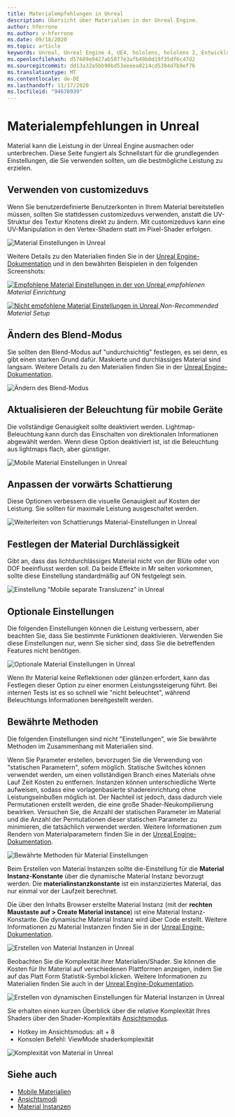```yaml
---
title: Materialempfehlungen in Unreal
description: Übersicht über Materialien in der Unreal Engine.
author: hferrone
ms.author: v-hferrone
ms.date: 09/18/2020
ms.topic: article
keywords: Unreal, Unreal Engine 4, UE4, hololens, hololens 2, Entwicklung, Materialien, Dokumentation, Leitfäden, Features, holograms, Spieleentwicklung, Mixed Reality-Headset, Windows Mixed Reality-Headset, Virtual Reality-Headset
ms.openlocfilehash: d57689e9427ab5877e3afb49b0d19f35df6c47d2
ms.sourcegitcommit: dd13a32a5bb90bd53eeeea8214cd5384d7b9ef76
ms.translationtype: MT
ms.contentlocale: de-DE
ms.lasthandoff: 11/17/2020
ms.locfileid: "94678939"
---
```

# <a name="material-recommendations-in-unreal"></a>Materialempfehlungen in Unreal

Material kann die Leistung in der Unreal Engine ausmachen oder unterbrechen. Diese Seite fungiert als Schnellstart für die grundlegenden Einstellungen, die Sie verwenden sollten, um die bestmögliche Leistung zu erzielen.

## <a name="using-customizeduvs"></a>Verwenden von customizeduvs

Wenn Sie benutzerdefinierte Benutzerkonten in Ihrem Material bereitstellen müssen, sollten Sie stattdessen customizeduvs verwenden, anstatt die UV-Struktur des Textur Knotens direkt zu ändern. Mit customizeduvs kann eine UV-Manipulation in den Vertex-Shadern statt im Pixel-Shader erfolgen. 

![Material Einstellungen in Unreal](images/unreal-materials-img-01c.png)

Weitere Details zu den Materialien finden Sie in der [Unreal Engine-Dokumentation](https://docs.unrealengine.com/Platforms/Mobile/Materials/index.html) und in den bewährten Beispielen in den folgenden Screenshots:

[ ![ Empfohlene Material Einstellungen in der ](images/unreal-materials-img-01.png) von Unreal ](images/unreal-materials-img-01.png#lightbox) 
 *empfohlenen Material Einrichtung*

[ ![ Nicht empfohlene Material Einstellungen in Unreal ](images/unreal-materials-img-01b.png) ](images/unreal-materials-img-01b.png#lightbox) 
 *Non-Recommended Material Setup*

## <a name="changing-blend-mode"></a>Ändern des Blend-Modus

Sie sollten den Blend-Modus auf "undurchsichtig" festlegen, es sei denn, es gibt einen starken Grund dafür. Maskierte und durchlässiges Material sind langsam. Weitere Details zu den Materialien finden Sie in der [Unreal Engine-Dokumentation](https://docs.unrealengine.com/Platforms/Mobile/Materials/index.html).

![Ändern des Blend-Modus](images/unreal-materials-img-02.jpg)

## <a name="updating-lighting-for-mobile"></a>Aktualisieren der Beleuchtung für mobile Geräte

Die vollständige Genauigkeit sollte deaktiviert werden. Lightmap-Beleuchtung kann durch das Einschalten von direktionalen Informationen abgewählt werden. Wenn diese Option deaktiviert ist, ist die Beleuchtung aus lightmaps flach, aber günstiger.

![Mobile Material Einstellungen in Unreal](images/unreal-materials-img-03.jpg)

## <a name="adjusting-forward-shading"></a>Anpassen der vorwärts Schattierung

Diese Optionen verbessern die visuelle Genauigkeit auf Kosten der Leistung. Sie sollten für maximale Leistung ausgeschaltet werden.

![Weiterleiten von Schattierungs Material-Einstellungen in Unreal](images/unreal-materials-img-04.jpg)

## <a name="setting-material-translucency"></a>Festlegen der Material Durchlässigkeit

Gibt an, dass das lichtdurchlässiges Material nicht von der Blüte oder von DOF beeinflusst werden soll. Da beide Effekte in Mr selten vorkommen, sollte diese Einstellung standardmäßig auf ON festgelegt sein.

![Einstellung "Mobile separate Transluzenz" in Unreal](images/unreal-materials-img-05.jpg)

## <a name="optional-settings"></a>Optionale Einstellungen

Die folgenden Einstellungen können die Leistung verbessern, aber beachten Sie, dass Sie bestimmte Funktionen deaktivieren. Verwenden Sie diese Einstellungen nur, wenn Sie sicher sind, dass Sie die betreffenden Features nicht benötigen.

![Optionale Material Einstellungen in Unreal](images/unreal-materials-img-06.jpg)

Wenn Ihr Material keine Reflektionen oder glänzen erfordert, kann das Festlegen dieser Option zu einer enormen Leistungssteigerung führt. Bei internen Tests ist es so schnell wie "nicht beleuchtet", während Beleuchtungs Informationen bereitgestellt werden.

## <a name="best-practices"></a>Bewährte Methoden

Die folgenden Einstellungen sind nicht "Einstellungen", wie Sie bewährte Methoden im Zusammenhang mit Materialien sind.

Wenn Sie Parameter erstellen, bevorzugen Sie die Verwendung von "statischen Parametern", sofern möglich. Statische Switches können verwendet werden, um einen vollständigen Branch eines Materials ohne Lauf Zeit Kosten zu entfernen. Instanzen können unterschiedliche Werte aufweisen, sodass eine vorlagenbasierte shadereinrichtung ohne Leistungseinbußen möglich ist. Der Nachteil ist jedoch, dass dadurch viele Permutationen erstellt werden, die eine große Shader-Neukompilierung bewirken. Versuchen Sie, die Anzahl der statischen Parameter im Material und die Anzahl der Permutationen dieser statischen Parameter zu minimieren, die tatsächlich verwendet werden. Weitere Informationen zum Rendern von Materialparametern finden Sie in der [Unreal Engine-Dokumentation](https://docs.unrealengine.com/Engine/Rendering/Materials/ExpressionReference/Parameters/index.html#staticswitchparameter).

![Bewährte Methoden für Material Einstellungen](images/unreal-materials-img-07.jpg)

Beim Erstellen von Material Instanzen sollte die-Einstellung für die **Material Instanz-Konstante** über die dynamische Material Instanz bevorzugt werden. Die **materialinstanzkonstante** ist ein instanziziertes Material, das nur einmal vor der Laufzeit berechnet.

Die über den Inhalts Browser erstellte Material Instanz (mit der **rechten Maustaste auf > Create Material instance**) ist eine Material Instanz-Konstante. Die dynamische Material Instanz wird über Code erstellt. Weitere Informationen zu Material Instanzen finden Sie in der [Unreal Engine-Dokumentation](https://docs.unrealengine.com/Engine/Rendering/Materials/MaterialInstances/index.html).

![Erstellen von Material Instanzen in Unreal](images/unreal-materials-img-08.png)

Beobachten Sie die Komplexität ihrer Materialien/Shader. Sie können die Kosten für Ihr Material auf verschiedenen Plattformen anzeigen, indem Sie auf das Platt Form Statistik-Symbol klicken. Weitere Informationen zu Materialien finden Sie auch in der [Unreal Engine-Dokumentation](https://docs.unrealengine.com/Platforms/Mobile/Materials/index.html).

![Erstellen von dynamischen Einstellungen für Material Instanzen in Unreal](images/unreal-materials-img-09.png)

Sie erhalten einen kurzen Überblick über die relative Komplexität Ihres Shaders über den Shader-Komplexitäts [Ansichtsmodus](https://docs.unrealengine.com/Engine/UI/LevelEditor/Viewports/ViewModes/index.html).

* Hotkey im Ansichtsmodus: alt + 8
* Konsolen Befehl: ViewMode shaderkomplexität

![Komplexität von Material in Unreal](images/unreal-materials-img-10.png)

## <a name="see-also"></a>Siehe auch
* [Mobile Materialien](https://docs.unrealengine.com/Platforms/Mobile/Materials/index.html)
* [Ansichtsmodi](https://docs.unrealengine.com/Engine/UI/LevelEditor/Viewports/ViewModes/index.html)
* [Material Instanzen](https://docs.unrealengine.com/Engine/Rendering/Materials/MaterialInstances/index.html)

